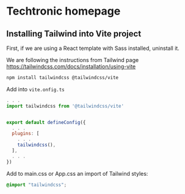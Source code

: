 # Techtronic homepage

## Installing Tailwind into Vite project

First, if we are using a React template with Sass installed, uninstall it.

We are following the instructions from Tailwind page <https://tailwindcss.com/docs/installation/using-vite>

```bash
npm install tailwindcss @tailwindcss/vite
```

Add into `vite.onfig.ts`

```js
. . .
import tailwindcss from '@tailwindcss/vite'


export default defineConfig({
  . . .
  plugins: [
    . . .
    tailwindcss(),
  ],
  . . . 
})
```

Add to main.css or App.css an import of Tailwind styles:

```css
@import "tailwindcss";
```